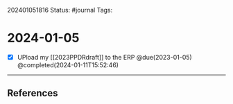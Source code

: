 202401051816
Status: #journal
Tags: 

# 2024-01-05

- [x] UPload my [[2023PPDRdraft]] to the ERP @due(2023-01-05) @completed(2024-01-11T15:52:46)


---
## References
